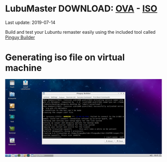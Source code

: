 # LubuMaster DOWNLOAD: [OVA](https://github.com/Virtual-Machines/LubuMaster/releases/download/latest/LubuMaster.ova) - [ISO](https://github.com/Virtual-Machines/LubuMaster/releases/download/latest/LubuMaster.iso)
Last update: 2019-07-14

Build and test your Lubuntu remaster easily using the included tool called [Pinguy Builder](https://pinguyos.com/2015/09/pinguy-builder-an-app-to-backupremix-buntu/)

# Generating iso file on virtual machine
![LubuMasterBuild](https://raw.githubusercontent.com/Virtual-Machines/LubuMaster/master/LubuMasterBuild.png)

